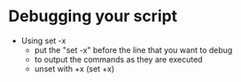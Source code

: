 # Debugging your script
- Using set -x 
    - put the "set -x" before the line that you want to debug
    - to output the commands as they are executed
    - unset with +x (set +x)
